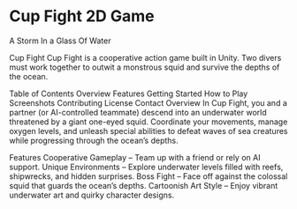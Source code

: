 # Cup Fight 2D Game
 A Storm In a Glass Of Water

Cup Fight
Cup Fight is a cooperative action game built in Unity. Two divers must work together to outwit a monstrous squid and survive the depths of the ocean.

Table of Contents
Overview
Features
Getting Started
How to Play
Screenshots
Contributing
License
Contact
Overview
In Cup Fight, you and a partner (or AI-controlled teammate) descend into an underwater world threatened by a giant one-eyed squid. Coordinate your movements, manage oxygen levels, and unleash special abilities to defeat waves of sea creatures while progressing through the ocean’s depths.

Features
Cooperative Gameplay – Team up with a friend or rely on AI support.
Unique Environments – Explore underwater levels filled with reefs, shipwrecks, and hidden surprises.
Boss Fight – Face off against the colossal squid that guards the ocean’s depths.
Cartoonish Art Style – Enjoy vibrant underwater art and quirky character designs.

